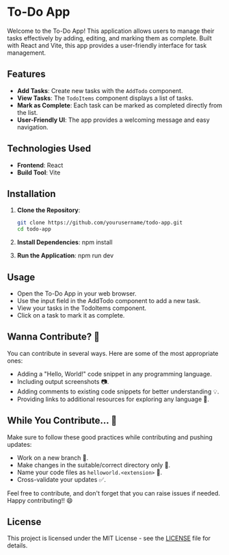 # To-Do App

Welcome to the To-Do App! This application allows users to manage their tasks effectively by adding, editing, and marking them as complete. Built with React and Vite, this app provides a user-friendly interface for task management.


## Features

- **Add Tasks**: Create new tasks with the `AddTodo` component.
- **View Tasks**: The `TodoItems` component displays a list of tasks.
- **Mark as Complete**: Each task can be marked as completed directly from the list.
- **User-Friendly UI**: The app provides a welcoming message and easy navigation.

## Technologies Used

- **Frontend**: React
- **Build Tool**: Vite

## Installation

1. **Clone the Repository**:
   ```bash
   git clone https://github.com/yourusername/todo-app.git
   cd todo-app

2. **Install Dependencies**:
    npm install

3. **Run the Application**:
    npm run dev

## Usage
- Open the To-Do App in your web browser.
- Use the input field in the AddTodo component to add a new task.
- View your tasks in the TodoItems component.
- Click on a task to mark it as complete.

## Wanna Contribute? 🤝

You can contribute in several ways. Here are some of the most appropriate ones:

- Adding a "Hello, World!" code snippet in any programming language.
- Including output screenshots 📷.
- Adding comments to existing code snippets for better understanding 💡.
- Providing links to additional resources for exploring any language 🔗.

## While You Contribute... 🚀

Make sure to follow these good practices while contributing and pushing updates:

- Work on a new branch 🌿.
- Make changes in the suitable/correct directory only 📂.
- Name your code files as `helloworld.<extension>` 📝.
- Cross-validate your updates ✅.

Feel free to contribute, and don't forget that you can raise issues if needed. Happy contributing!! 😄

## License

This project is licensed under the MIT License - see the [LICENSE](LICENSE) file for details.